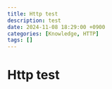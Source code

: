 ```yaml
---
title: Http test
description: test
date: 2024-11-08 18:29:00 +0900
categories: [Knowledge, HTTP]
tags: []
---
```


# Http test
